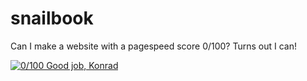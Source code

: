 # snailbook

Can I make a website with a pagespeed score 0/100? Turns out I can!

[![0/100 Good job, Konrad](https://i.imgur.com/D6010un.png)](https://developers.google.com/speed/pagespeed/insights/?url=http%3A%2F%2Fgoo.gl%2FMsckJb)

